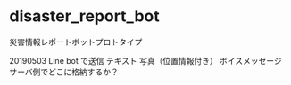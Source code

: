 # disaster_report_bot
災害情報レポートボットプロトタイプ

20190503   Line bot で送信   テキスト  写真（位置情報付き）  ボイスメッセージ    サーバ側でどこに格納するか？
